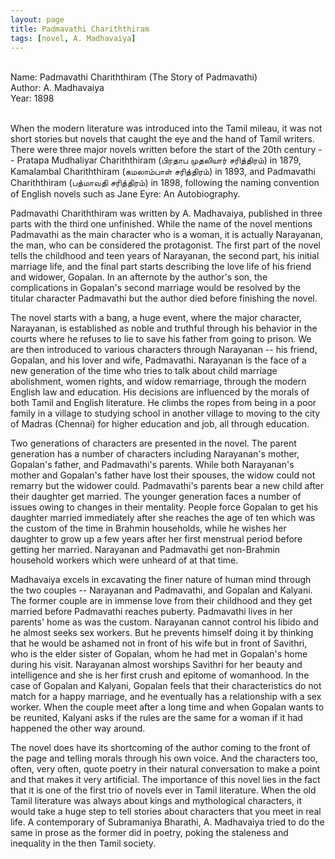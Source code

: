 ```yaml
---
layout: page
title: Padmavathi Chariththiram
tags: [novel, A. Madhavaiya]
---
```


<br>
Name: Padmavathi Chariththiram (The Story of Padmavathi)<br>
Author: A. Madhavaiya<br>
Year: 1898<br>
<br>

When the modern literature was introduced into the Tamil mileau, it was not short stories but novels that caught the eye and the hand of Tamil writers. There were three major novels written before the start of the 20th century -- Pratapa Mudhaliyar Chariththiram (பிரதாப முதலியார் சரித்திரம்) in 1879, Kamalambal Chariththiram (கமலாம்பாள் சரித்திரம்) in 1893, and Padmavathi Chariththiram (பத்மாவதி சரித்திரம்) in 1898, following the naming convention of English novels such as Jane Eyre: An Autobiography.

Padmavathi Chariththiram was written by A. Madhavaiya, published in three parts with the third one unfinished. While the name of the novel mentions Padmavathi as the main character who is a woman, it is actually Narayanan, the man, who can be considered the protagonist. The first part of the novel tells the childhood and teen years of Narayanan, the second part, his initial marriage life, and the final part starts describing the love life of his friend and widower, Gopalan. In an afternote by the author's son, the complications in Gopalan's second marriage would be resolved by the titular character Padmavathi but the author died before finishing the novel.

The novel starts with a bang, a huge event, where the major character, Narayanan, is established as noble and truthful through his behavior in the courts where he refuses to lie to save his father from going to prison. We are then introduced to various characters through Narayanan -- his friend, Gopalan, and his lover and wife, Padmavathi. Narayanan is the face of a new generation of the time who tries to talk about child marriage abolishment, women rights, and widow remarriage, through the modern English law and education. His decisions are influenced by the morals of both Tamil and English literature. He climbs the ropes from being in a poor family in a village to studying school in another village to moving to the city of Madras (Chennai) for higher education and job, all through education.

Two generations of characters are presented in the novel. The parent generation has a number of characters including Narayanan's mother, Gopalan's father, and Padmavathi's parents. While both Narayanan's mother and Gopalan's father have lost their spouses, the widow could not remarry but the widower could. Padmavathi's parents bear a new child after their daughter get married. The younger generation faces a number of issues owing to changes in their mentality. People force Gopalan to get his daughter married immediately after she reaches the age of ten which was the custom of the time in Brahmin households, while he wishes her daughter to grow up a few years after her first menstrual period before getting her married. Narayanan and Padmavathi get non-Brahmin household workers which were unheard of at that time.  

Madhavaiya excels in excavating the finer nature of human mind through the two couples -- Narayanan and Padmavathi, and Gopalan and Kalyani. The former couple are in immense love from their childhood and they get married before Padmavathi reaches puberty. Padmavathi lives in her parents' home as was the custom. Narayanan cannot control his libido and he almost seeks sex workers. But he prevents himself doing it by thinking that he would be ashamed not in front of his wife but in front of Savithri, who is the elder sister of Gopalan, whom he had met in Gopalan's home during his visit. Narayanan almost worships Savithri for her beauty and intelligence and she is her first crush and epitome of womanhood. In the case of Gopalan and Kalyani, Gopalan feels that their characteristics do not match for a happy marriage, and he eventually has a relationship with a sex worker. When the couple meet after a long time and when Gopalan wants to be reunited, Kalyani asks if the rules are the same for a woman if it had happened the other way around. 

The novel does have its shortcoming of the author coming to the front of the page and telling morals through his own voice. And the characters too, often, very often, quote poetry in their natural conversation to make a point and that makes it very artificial. The importance of this novel lies in the fact that it is one of the first trio of novels ever in Tamil literature. When the old Tamil literature was always about kings and mythological characters, it would take a huge step to tell stories about characters that you meet in real life. A contemporary of Subramaniya Bharathi, A. Madhavaiya tried to do the same in prose as the former did in poetry, poking the staleness and inequality in the then Tamil society. 
